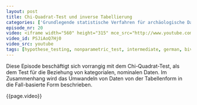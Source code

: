 ```yaml
---
layout: post
title: Chi-Quadrat-Test und inverse Tabellierung
categories: ['Grundlegende statistische Verfahren für archäologische Datenanalyse in R 2012']
episode_nr: 20
video: <iframe width="560" height="315" mce_src="http://www.youtube.com/embed/PSJiAoQ7Hj0" frameborder="0" allowfullscreen="" src="http://www.youtube.com/embed/PSJiAoQ7Hj0"></iframe>
video_id: PSJiAoQ7Hj0
video_src: youtube
tags: [hypothese_testing, nonparametric_test, intermediate, german, bivariate]
---
```


Diese Episode beschäftigt sich vorrangig mit dem Chi-Quadrat-Test, als dem Test für die Beziehung von kategorialen, nominalen Daten. Im Zusammenhang wird das Umwandeln von Daten von der Tabellenform in die Fall-basierte Form beschrieben.
<!--more-->
{{page.video}}
